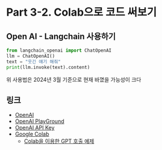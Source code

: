 # Part 3-2. Colab으로 코드 써보기

## Open AI - Langchain 사용하기
```python
from langchain_openai import ChatOpenAI
llm = ChatOpenAI()
text = "웃긴 얘기 해줘"
print(llm.invoke(text).content)
```
위 사용법은 2024년 3월 기준으로 현재 바꼈을 가능성이 크다

## 링크
- [OpenAI](https://platform.openai.com/docs/overview)
- [OpenAI PlayGround](https://platform.openai.com/playground)
- [OpenAI API Key](https://platform.openai.com/api-keys)
- [Google Colab](https://colab.research.google.com/)
  - [Colab을 이용한 GPT 호출 예제](https://colab.research.google.com/drive/1jQDVfGo9UaMJfzZw0LmrQAgzfmOQoeLa#scrollTo=MQ4CfYhhOtDh)